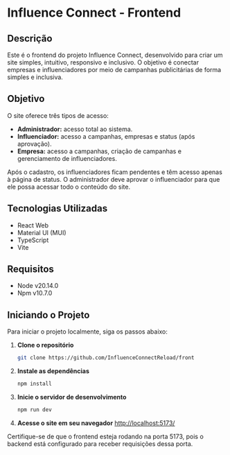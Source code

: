 # Influence Connect - Frontend

## Descrição
Este é o frontend do projeto Influence Connect, desenvolvido para criar um site simples, intuitivo, responsivo e inclusivo. O objetivo é conectar empresas e influenciadores por meio de campanhas publicitárias de forma simples e inclusiva.

## Objetivo
O site oferece três tipos de acesso:
- **Administrador:** acesso total ao sistema.
- **Influenciador:** acesso a campanhas, empresas e status (após aprovação).
- **Empresa:** acesso a campanhas, criação de campanhas e gerenciamento de influenciadores.

Após o cadastro, os influenciadores ficam pendentes e têm acesso apenas à página de status. O administrador deve aprovar o influenciador para que ele possa acessar todo o conteúdo do site.

## Tecnologias Utilizadas
- React Web
- Material UI (MUI)
- TypeScript
- Vite

## Requisitos
- Node v20.14.0
- Npm v10.7.0



## Iniciando o Projeto

Para iniciar o projeto localmente, siga os passos abaixo:

1. **Clone o repositório**
   ```bash
   git clone https://github.com/InfluenceConnectReload/front
   ```
   
2. **Instale as dependências**
   ```bash
   npm install
   ```

3. **Inicie o servidor de desenvolvimento**
   ```bash
   npm run dev
   ```

4. **Acesse o site em seu navegador**
   [http://localhost:5173/](http://localhost:5173/)

Certifique-se de que o frontend esteja rodando na porta 5173, pois o backend está configurado para receber requisições dessa porta.
